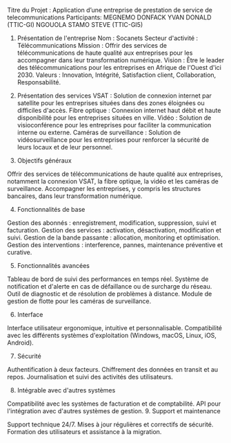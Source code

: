 Titre du Projet : Application d’une entreprise de prestation de service de telecommunications 
Participants:
MEGNEMO DONFACK YVAN DONALD (TTIC-GI)
NGOUOLA STAMO STEVE (TTIC-GI5)
































1. Présentation de l'entreprise
Nom : Socanets
Secteur d'activité : Télécommunications
Mission : Offrir des services de télécommunications de haute qualité aux entreprises pour les accompagner dans leur transformation numérique.
Vision : Être le leader des télécommunications pour les entreprises en Afrique de l'Ouest d'ici 2030.
Valeurs : Innovation, Intégrité, Satisfaction client, Collaboration, Responsabilité.







2. Présentation des services
VSAT : Solution de connexion internet par satellite pour les entreprises situées dans des zones éloignées ou difficiles d'accès.
Fibre optique : Connexion internet haut débit et haute disponibilité pour les entreprises situées en ville.
Vidéo : Solution de visioconférence pour les entreprises pour faciliter la communication interne ou externe.
Caméras de surveillance : Solution de vidéosurveillance pour les entreprises pour renforcer la sécurité de leurs locaux et de leur personnel.





3. Objectifs généraux


Offrir des services de télécommunications de haute qualité aux entreprises, notamment la connexion VSAT, la fibre optique, la vidéo et les caméras de surveillance.
Accompagner les entreprises, y compris les structures bancaires, dans leur transformation numérique.

4. Fonctionnalités de base


Gestion des abonnés : enregistrement, modification, suppression, suivi et facturation.
Gestion des services : activation, désactivation, modification et suivi.
Gestion de la bande passante : allocation, monitoring et optimisation.
Gestion des interventions : interference, pannes, maintenance préventive et curative.












5. Fonctionnalités avancées


Tableau de bord de suivi des performances en temps réel.
Système de notification et d'alerte en cas de défaillance ou de surcharge du réseau.
Outil de diagnostic et de résolution de problèmes à distance.
Module de gestion de flotte pour les caméras de surveillance.








6. Interface


Interface utilisateur ergonomique, intuitive et personnalisable.
Compatibilité avec les différents systèmes d'exploitation (Windows, macOS, Linux, iOS, Android).





7. Sécurité


Authentification à deux facteurs.
Chiffrement des données en transit et au repos.
Journalisation et suivi des activités des utilisateurs.


8. Intégrable avec d'autres systèmes


Compatibilité avec les systèmes de facturation et de comptabilité.
API pour l'intégration avec d'autres systèmes de gestion.
9. Support et maintenance


Support technique 24/7.
Mises à jour régulières et correctifs de sécurité.
Formation des utilisateurs et assistance à la migration.

